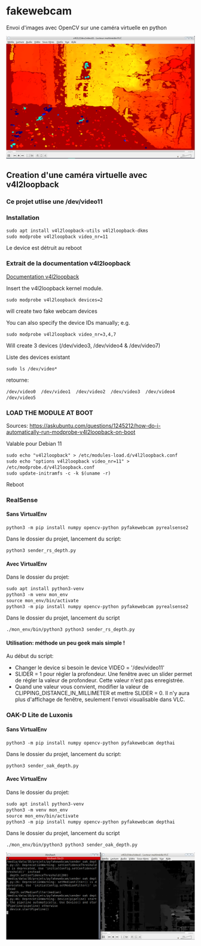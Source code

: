 # fakewebcam
Envoi d'images avec OpenCV sur une caméra virtuelle en python

![fakewebcam in VLC](color_depth.png?raw=true "Title")

## Creation d'une caméra virtuelle avec v4l2loopback

### Ce projet utlise une /dev/video11

### Installation
    sudo apt install v4l2loopback-utils v4l2loopback-dkms
    sudo modprobe v4l2loopback video_nr=11

Le device est détruit au reboot

### Extrait de la documentation v4l2loopback
[Documentation v4l2loopback](https://github.com/umlaeute/v4l2loopback)

Insert the v4l2loopback kernel module.

    sudo modprobe v4l2loopback devices=2

will create two fake webcam devices

You can also specify the device IDs manually; e.g.

    sudo modprobe v4l2loopback video_nr=3,4,7

Will create 3 devices (/dev/video3, /dev/video4 & /dev/video7)

Liste des devices existant

    sudo ls /dev/video*

retourne:

    /dev/video0  /dev/video1  /dev/video2  /dev/video3  /dev/video4  /dev/video5

### LOAD THE MODULE AT BOOT
Sources: https://askubuntu.com/questions/1245212/how-do-i-automatically-run-modprobe-v4l2loopback-on-boot

Valable pour Debian 11

    sudo echo "v4l2loopback" > /etc/modules-load.d/v4l2loopback.conf
    sudo echo "options v4l2loopback video_nr=11" > /etc/modprobe.d/v4l2loopback.conf
    sudo update-initramfs -c -k $(uname -r)

Reboot

### RealSense
#### Sans VirtualEnv

    python3 -m pip install numpy opencv-python pyfakewebcam pyrealsense2

Dans le dossier du projet, lancement du script:

    python3 sender_rs_depth.py

#### Avec VirtualEnv
Dans le dossier du projet:

    sudo apt install python3-venv
    python3 -m venv mon_env
    source mon_env/bin/activate
    python3 -m pip install numpy opencv-python pyfakewebcam pyrealsense2

Dans le dossier du projet, lancement du script

    ./mon_env/bin/python3 python3 sender_rs_depth.py

#### Utilisation: méthode un peu geek mais simple !
Au début du script:

* Changer le device si besoin le device VIDEO = '/dev/video11'
* SLIDER = 1 pour régler la profondeur. Une fenêtre avec un slider permet de régler la valeur de profondeur. Cette valeur n'est pas enregistrée. 
* Quand une valeur vous convient, modifier la valeur de CLIPPING_DISTANCE_IN_MILLIMETER et mettre SLIDER = 0. Il n'y aura plus d'affichage de fenêtre, seulement l'envoi visualisable dans VLC.

### OAK-D Lite de Luxonis
#### Sans VirtualEnv

    python3 -m pip install numpy opencv-python pyfakewebcam depthai

Dans le dossier du projet, lancement du script:

    python3 sender_oak_depth.py

#### Avec VirtualEnv
Dans le dossier du projet:

    sudo apt install python3-venv
    python3 -m venv mon_env
    source mon_env/bin/activate
    python3 -m pip install numpy opencv-python pyfakewebcam depthai

Dans le dossier du projet, lancement du script

    ./mon_env/bin/python3 python3 sender_oak_depth.py

![fakewebcam in VLC](oak_depth_in_vlc.png?raw=true "Title")